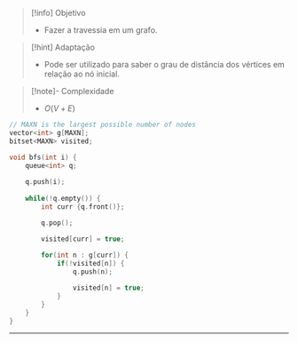 > [!info] Objetivo
> - Fazer a travessia em um grafo.

> [!hint] Adaptação
> - Pode ser utilizado para saber o grau de distância dos vértices em relação ao nó inicial.

> [!note]- Complexidade
> - $O(V + E)$

```cpp
// MAXN is the largest possible number of nodes
vector<int> g[MAXN];
bitset<MAXN> visited;

void bfs(int i) {
	queue<int> q;
	
	q.push(i);
	
	while(!q.empty()) {
		int curr {q.front()};

		q.pop();

        visited[curr] = true;
		
		for(int n : g[curr]) {
			if(!visited[n]) {
				q.push(n);

                visited[n] = true;
			}
		}
	}
}
```

---